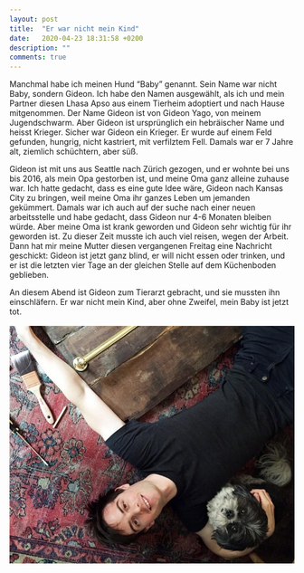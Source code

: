 ```yaml
---
layout: post
title:  "Er war nicht mein Kind"
date:   2020-04-23 18:31:58 +0200
description: ""
comments: true
---
```


Manchmal habe ich meinen Hund “Baby” genannt. Sein Name war nicht Baby, sondern Gideon. Ich habe den Namen ausgewählt, als ich und mein Partner diesen Lhasa Apso aus einem Tierheim adoptiert und nach Hause mitgenommen. Der Name Gideon ist von Gideon Yago, von meinem Jugendschwarm. Aber Gideon ist ursprünglich ein hebräischer Name und heisst Krieger. Sicher war Gideon ein Krieger. Er wurde auf einem Feld gefunden, hungrig, nicht kastriert, mit verfilztem Fell. Damals war er 7 Jahre alt, ziemlich schüchtern, aber süß.

Gideon ist mit uns aus Seattle nach Zürich gezogen, und er wohnte bei uns bis 2016, als mein Opa gestorben ist, und meine Oma ganz alleine zuhause war. Ich hatte gedacht, dass es eine gute Idee wäre, Gideon nach Kansas City zu bringen, weil meine Oma ihr ganzes Leben um jemanden gekümmert. Damals war ich auch auf der suche nach einer neuen arbeitsstelle und habe gedacht, dass Gideon nur 4-6 Monaten bleiben würde. Aber meine Oma ist krank geworden und Gideon sehr wichtig für ihr geworden ist. Zu dieser Zeit  musste ich auch viel reisen, wegen der Arbeit. Dann hat mir meine Mutter diesen vergangenen Freitag eine Nachricht geschickt: Gideon ist jetzt ganz blind, er will nicht essen oder trinken, und er ist die letzten vier Tage an der gleichen Stelle auf dem Küchenboden geblieben. 

An diesem Abend ist Gideon zum Tierarzt gebracht, und sie mussten ihn einschläfern. Er war nicht mein Kind, aber ohne Zweifel, mein Baby ist jetzt tot.
<br/>
<br/>
![Matti mit seinem Hund Gideon photo](/assets/images/gideonMatti.jpg)
